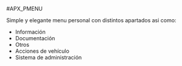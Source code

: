 #APX_PMENU

Simple y elegante menu personal con distintos apartados asi como:

- Información
- Documentación
- Otros
- Acciones de vehículo
- Sistema de administración
